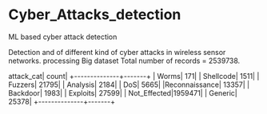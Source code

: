 # Cyber_Attacks_detection
ML based cyber attack detection 

Detection and of different kind of cyber attacks in wireless sensor networks. processing Big dataset Total number of records = 2539738.

attack_cat|  count|
+--------------+-------+
|         Worms|    171|
|     Shellcode|   1511|
|       Fuzzers|  21795|
|      Analysis|   2184|
|           DoS|   5665|
|Reconnaissance|  13357|
|      Backdoor|   1983|
|      Exploits|  27599|
|  Not_Effected|1959471|
|       Generic|  25378|
+--------------+-------+
